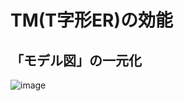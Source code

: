 # TM(T字形ER)の効能

## 「モデル図」の一元化

![image](https://user-images.githubusercontent.com/7478819/130979736-d8317ba4-00f9-463e-8119-f253e2f457a9.png)
